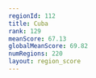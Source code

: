 ```yaml
---
regionId: 112
title: Cuba
rank: 129
meanScore: 67.13
globalMeanScore: 69.82
numRegions: 220
layout: region_score
---
```

